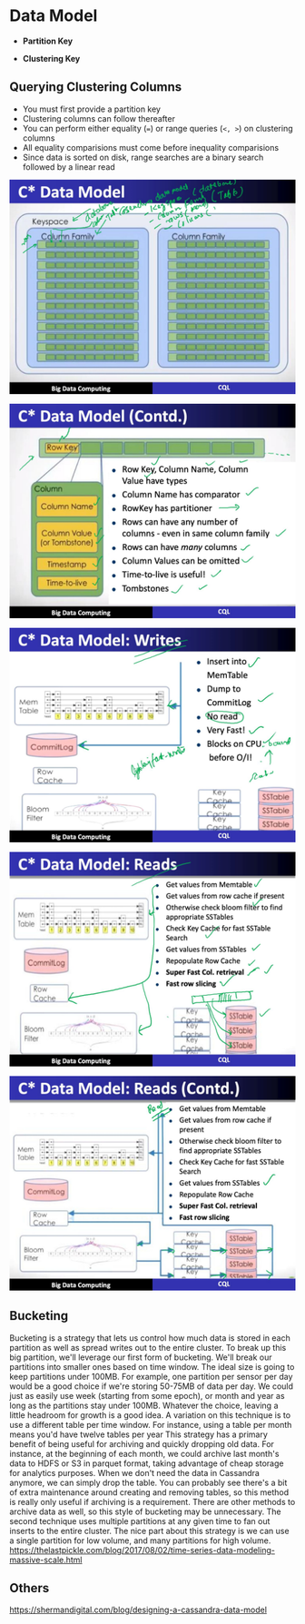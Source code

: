 # Data Model

- **Partition Key**

- **Clustering Key**

## Querying Clustering Columns

- You must first provide a partition key
- Clustering columns can follow thereafter
- You can perform either equality (`=`) or range queries (`<, >`) on clustering columns
- All equality comparisions must come before inequality comparisions
- Since data is sorted on disk, range searches are a binary search followed by a linear read

![image](../../../media/Cassandra_Data-Model-image1.jpg)

![image](../../../media/Cassandra_Data-Model-image2.jpg)

![image](../../../media/Cassandra_Data-Model-image3.jpg)

![image](../../../media/Cassandra_Data-Model-image4.jpg)

![image](../../../media/Cassandra_Data-Model-image5.jpg)

## Bucketing

Bucketing is a strategy that lets us control how much data is stored in each partition as well as spread writes out to the entire cluster.
To break up this big partition, we'll leverage our first form of bucketing. We'll break our partitions into smaller ones based on time window. The ideal size is going to keep partitions under 100MB. For example, one partition per sensor per day would be a good choice if we're storing 50-75MB of data per day. We could just as easily use week (starting from some epoch), or month and year as long as the partitions stay under 100MB. Whatever the choice, leaving a little headroom for growth is a good idea.
A variation on this technique is to use a different table per time window. For instance, using a table per month means you'd have twelve tables per year
This strategy has a primary benefit of being useful for archiving and quickly dropping old data. For instance, at the beginning of each month, we could archive last month's data to HDFS or S3 in parquet format, taking advantage of cheap storage for analytics purposes. When we don't need the data in Cassandra anymore, we can simply drop the table. You can probably see there's a bit of extra maintenance around creating and removing tables, so this method is really only useful if archiving is a requirement. There are other methods to archive data as well, so this style of bucketing may be unnecessary.
The second technique uses multiple partitions at any given time to fan out inserts to the entire cluster. The nice part about this strategy is we can use a single partition for low volume, and many partitions for high volume.
<https://thelastpickle.com/blog/2017/08/02/time-series-data-modeling-massive-scale.html>

## Others

<https://shermandigital.com/blog/designing-a-cassandra-data-model>
